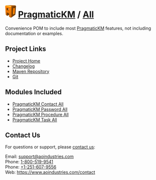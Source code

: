 # [<img src="ao-logo.png" alt="AO Logo" width="35" height="40">](https://www.aoindustries.com/) [PragmaticKM](https://pragmatickm.com/) / [All](https://pragmatickm.com/all/)
Convenience POM to include most [PragmaticKM](https://pragmatickm.com/) features, not including documentation or examples.

## Project Links
* [Project Home](https://pragmatickm.com/all/)
* [Changelog](https://pragmatickm.com/all/changelog)
* [Maven Repository](scpexe://private.cvs.aoindustries.com/var/maven2/pragmatickm)
* [Git](ssh://private.cvs.aoindustries.com/var/git/pragmatickm-all)

## Modules Included
* [PragmaticKM Contact All](https://pragmatickm.com/contact/all/)
* [PragmaticKM Password All](https://pragmatickm.com/password/all/)
* [PragmaticKM Procedure All](https://pragmatickm.com/procedure/all/)
* [PragmaticKM Task All](https://pragmatickm.com/task/all/)

## Contact Us
For questions or support, please [contact us](https://www.aoindustries.com/contact):

Email: [support@aoindustries.com](mailto:support@aoindustries.com)  
Phone: [1-800-519-9541](tel:1-800-519-9541)  
Phone: [+1-251-607-9556](tel:+1-251-607-9556)  
Web: https://www.aoindustries.com/contact
